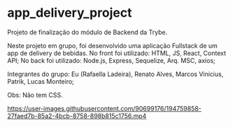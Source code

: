 # app_delivery_project

Projeto de finalização do módulo de Backend da Trybe.

Neste projeto em grupo, foi desenvolvido uma aplicação Fullstack de um app de delivery de bebidas.
No front foi utilizado: HTML, JS, React, Context API;
No back foi utilizado: Node.js, Express, Sequelize, Arq. MSC, axios;

Integrantes do grupo: Eu (Rafaella Ladeira), Renato Alves, Marcos Vinicius, Patrik, Lucas Monteiro;

Obs: Não tem CSS.

https://user-images.githubusercontent.com/90699176/194759858-27faed7b-85a2-4bcb-8758-898b815c1756.mp4

